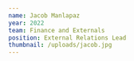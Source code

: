 ```yaml
---
name: Jacob Manlapaz
year: 2022
team: Finance and Externals
position: External Relations Lead
thumbnail: /uploads/jacob.jpg
---
```

